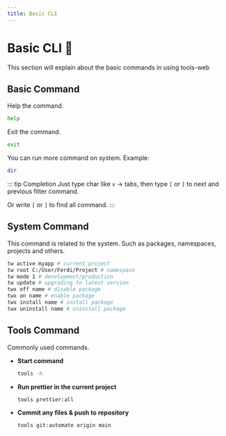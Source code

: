 ```yaml
---
title: Basic CLI
---
```


# Basic CLI :robot:

This section will explain about the basic commands in using tools-web

## Basic Command

Help the command.

```bash
help
```

Exit the command.

```bash
exit
```

You can run more command on system. Example:

```bash
dir
```

::: tip Completion
Just type char like `v` -> tabs, then type `[` or `]` to next and previous filter command.

Or write `[` or `]` to find all command.
:::

## System Command

This command is related to the system. Such as packages, namespaces, projects and others.

```bash
tw active myapp # current project
tw root C:/User/Ferdi/Project # namespace
tw mode 1 # development/production
tw update # upgrading to latest version
twx off name # disable package
twx on name # enable package
twx install name # install package
twx uninstall name # uninstall package
```

## Tools Command

Commonly used commands.

- **Start command**
  ```bash
  tools -h
  ```
- **Run prettier in the current project**
  ```bash
  tools prettier:all
  ```
- **Commit any files & push to repository**
  ```bash
  tools git:automate origin main
  ```
